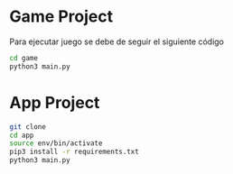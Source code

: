 # Game Project
Para ejecutar juego se debe de seguir el siguiente código
 
```sh
cd game
python3 main.py
```

# App Project


```sh
git clone
cd app
source env/bin/activate
pip3 install -r requirements.txt
python3 main.py
```

